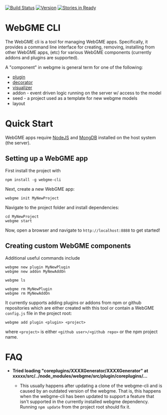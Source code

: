 [![Build Status](https://travis-ci.org/webgme/webgme-cli.svg?branch=master)](https://travis-ci.org/webgme/webgme-cli)
[![Version](https://badge.fury.io/js/webgme-cli.svg)](https://www.npmjs.com/package/webgme-cli)
[![Stories in Ready](https://badge.waffle.io/webgme/webgme-cli.png?label=ready&title=Ready)](https://waffle.io/webgme/webgme-cli)

# WebGME CLI
The WebGME cli is a tool for managing WebGME apps. Specifically, it provides a command line interface for creating, removing, installing from other WebGME apps, (etc) for various WebGME components (currently addons and plugins are supported).

A "component" in webgme is general term for one of the following:
- [plugin](https://github.com/webgme/webgme/wiki/GME-Plugins)
- [decorator](https://github.com/webgme/webgme/wiki/GME-Decorators)
- [visualizer](https://github.com/webgme/webgme/wiki/GME-Visualizers)
- addon - event driven logic running on the server w/ access to the model
- seed - a project used as a template for new webgme models
- layout

# Quick Start
WebGME apps require [NodeJS](https://nodejs.org/en/download/) and [MongDB](https://www.mongodb.org/downloads#production) installed on the host system (the server).

## Setting up a WebGME app
First install the project with 

```
npm install -g webgme-cli
```

Next, create a new WebGME app:

```
webgme init MyNewProject
```

Navigate to the project folder and install dependencies:

```
cd MyNewProject
webgme start
```

Now, open a browser and navigate to `http://localhost:8888` to get started!

## Creating custom WebGME components
Additional useful commands include
```
webgme new plugin MyNewPlugin
webgme new addon MyNewAddOn

webgme ls

webgme rm MyNewPlugin
webgme rm MyNewAddOn
```

It currently supports adding plugins or addons from npm or github repositories which are either created with this tool or contain a WebGME `config.js` file in the project root:

```
webgme add plugin <plugin> <project>
```

where `<project>` is either `<github user>/<github repo>` or the npm project name.

# FAQ

+ __Tried loading "coreplugins/XXXXGenerator/XXXXGenerator" at xxxxx/src/../node_modules/webgme/src/plugin/coreplugins/...__

    + This usually happens after updating a clone of the webgme-cli and is caused by an outdated version of the webgme. That is, this happens when the webgme-cli has been updated to support a feature that isn't supported in the currently installed webgme dependency. Running `npm update` from the project root should fix it.
